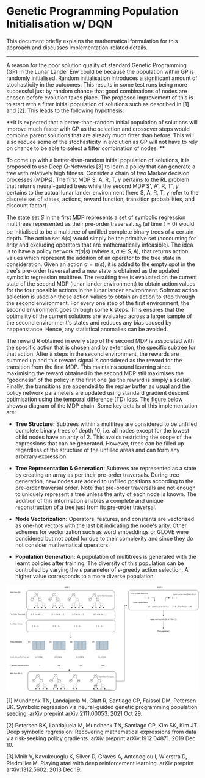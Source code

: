# Genetic Programming Population Initialisation w/ DQN

This document briefly explains the mathematical formulation for this approach and discusses implementation-related details.

----------

A reason for the poor solution quality of standard Genetic Programming (GP) in the Lunar Lander Env could be because the population within GP is randomly initialised. Random initialisation introduces a significant amount of stochasticity in the outcomes. This results in some test runs being more successful just by random chance that good combinations of nodes are chosen before evolution takes place. The proposed improvement of this is to start with a fitter initial population of solutions such as described in [1] and [2]. This leads to the following hypothesis: 


**It is expected that a better-than-random initial population of solutions will improve much faster with GP as the selection and crossover steps would combine parent solutions that are already much fitter than before. This will also reduce some of the stochasticity in evolution as GP will not have to rely on chance to be able to select a fitter combination of nodes. 
**

To come up with a better-than-random initial population of solutions, it is proposed to use Deep Q-Networks [3] to learn a policy that can generate a tree with relatively high fitness. Consider a chain of two Markov decision processes (MDPs). The first MDP S, A, R, T, $\gamma$ pertains to the RL problem that returns neural-guided trees while the second MDP S', A', R, T', $\gamma'$ pertains to the actual lunar lander environment (here S, A, R, T, $\gamma$ refer to the discrete set of states, actions, reward function, transition probabilities, and discount factor).

The state set $S$ in the first MDP represents a set of symbolic regression multitrees represented as their pre-order traversal. $s_0$ (at time $t=0$) would be initialised to be a multitree of unfilled complete binary trees of a certain depth. The action set $A(s)$ would simply be the primitive set (accounting for arity and excluding operators that are mathematically infeasible). The idea is to have a policy network $\pi(a | s)$ (where $s,a \in S,A$), that returns action values which represent the addition of an operator to the tree state in consideration. Given an action $a = \pi(s)$, it is added to the empty spot in the tree's pre-order traversal and a new state is obtained as the updated symbolic regression multitree. The resulting tree is evaluated on the current state of the second MDP (lunar lander environment) to obtain action values for the four possible actions in the lunar lander environment. Softmax action selection is used on these action values to obtain an action to step through the second environment. For every one step of the first environment, the second environment goes through some $k$ steps. This ensures that the optimality of the current solutions are evaluated across a larger sample of the second environment's states and reduces any bias caused by happenstance. Hence, any statistical anomalies can be avoided.

The reward $R$ obtained in every step of the second MDP is associated with the specific action that is chosen and by extension, the specific subtree for that action. After $k$ steps in the second environment, the rewards are summed up and this reward signal is considered as the reward for the transition from the first MDP. This maintains sound learning since maximising the reward obtained in the second MDP still maximises the "goodness" of the policy in the first one (as the reward is simply a scalar). Finally, the transitions are appended to the replay buffer as usual and the policy network parameters are updated using standard gradient descent optimisation using the temporal difference (TD) loss. The figure below shows a diagram of the MDP chain. Some key details of this implementation are:

- **Tree Structure:** Subtrees within a multitree are considered to be unfilled complete binary trees of depth 10, i.e. all nodes except for the lowest child nodes have an arity of 2. This avoids restricting the scope of the expressions that can be generated. However, trees can be filled up regardless of the structure of the unfilled areas and can form any arbitrary expression.

- **Tree Representation \& Generation:** Subtrees are represented as a state by creating an array as per their pre-order traversals. During tree generation, new nodes are added to unfilled positions according to the pre-order traversal order. Note that pre-order traversals are not enough to uniquely represent a tree unless the arity of each node is known. The addition of this information enables a complete and unique reconstruction of a tree just from its pre-order traversal.

- **Node Vectorization:** Operators, features, and constants are vectorized as one-hot vectors with the last bit indicating the node's arity. Other schemes for vectorization such as word embeddings or GLOVE were considered but not opted for due to their complexity and since they do not consider mathematical operators. 

- **Population Generation:** A population of multitrees is generated with the learnt policies after training. The diversity of this population can be controlled by varying the $\epsilon$ parameter of $\epsilon$-greedy action selection. A higher value corresponds to a more diverse population.


![](https://github.com/anishhdiwan/symbolic_dqn/blob/main/flowchart.svg)


[1] Mundhenk TN, Landajuela M, Glatt R, Santiago CP, Faissol DM, Petersen BK. Symbolic regression via neural-guided genetic programming population seeding. arXiv preprint arXiv:2111.00053. 2021 Oct 29.

[2] Petersen BK, Landajuela M, Mundhenk TN, Santiago CP, Kim SK, Kim JT. Deep symbolic regression: Recovering mathematical expressions from data via risk-seeking policy gradients. arXiv preprint arXiv:1912.04871. 2019 Dec 10.

[3] Mnih V, Kavukcuoglu K, Silver D, Graves A, Antonoglou I, Wierstra D, Riedmiller M. Playing atari with deep reinforcement learning. arXiv preprint arXiv:1312.5602. 2013 Dec 19.
